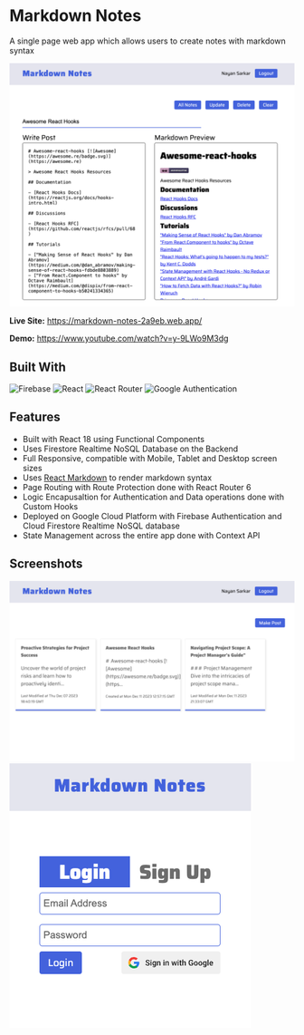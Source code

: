 # Markdown Notes
A single page web app which allows users to create notes with markdown syntax

![Screenshot](./screenshots/Image-2.png)

<b>Live Site:</b> https://markdown-notes-2a9eb.web.app/

<b>Demo:</b> https://www.youtube.com/watch?v=y-9LWo9M3dg

## Built With
![Firebase](https://img.shields.io/badge/Firebase-039BE5?style=for-the-badge&logo=Firebase&logoColor=white) ![React](https://img.shields.io/badge/react-%2320232a.svg?style=for-the-badge&logo=react&logoColor=%2361DAFB) ![React Router](https://img.shields.io/badge/React_Router-CA4245?style=for-the-badge&logo=react-router&logoColor=white) ![Google Authentication](https://img.shields.io/badge/google-4285F4?style=for-the-badge&logo=google&logoColor=white)

## Features
- Built with React 18 using Functional Components
- Uses Firestore Realtime NoSQL Database on the Backend
- Full Responsive, compatible with Mobile, Tablet and Desktop screen sizes
- Uses [React Markdown](https://github.com/remarkjs/react-markdown) to render markdown syntax
- Page Routing with Route Protection done with React Router 6
- Logic Encapusaltion for Authentication and Data operations done with Custom Hooks
- Deployed on Google Cloud Platform with Firebase Authentication and Cloud Firestore Realtime NoSQL database
- State Management across the entire app done with Context API

## Screenshots
![Screenshot](./screenshots/Image-1.png)
![Screenshot](./screenshots/Image-3.png)
